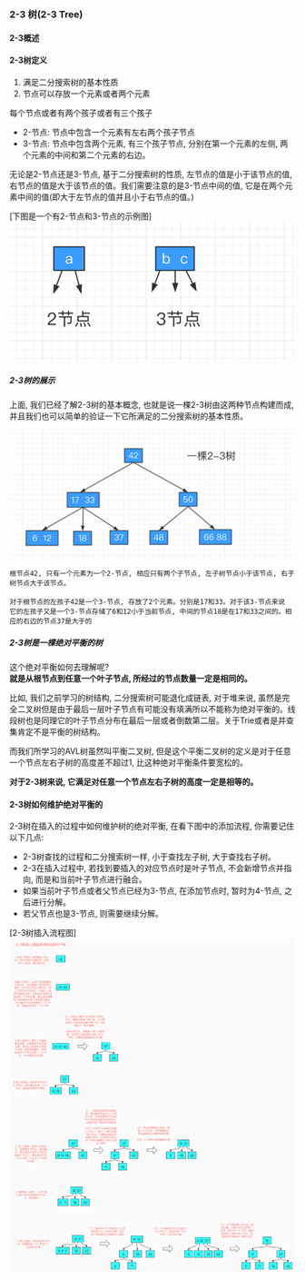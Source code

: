### 2-3 树(2-3 Tree)

#### 2-3概述

#### 2-3树定义
1. 满足二分搜索树的基本性质
2. 节点可以存放一个元素或者两个元素

每个节点或者有两个孩子或者有三个孩子
  * 2-节点: 节点中包含一个元素有左右两个孩子节点
  * 3-节点: 节点中包含两个元素, 有三个孩子节点, 分别在第一个元素的左侧, 两个元素的中间和第二个元素的右边。

无论是2-节点还是3-节点, 基于二分搜索树的性质, 左节点的值是小于该节点的值, 右节点的值是大于该节点的值。我们需要注意的是3-节点中间的值, 它是在两个元素中间的值(即大于左节点的值并且小于右节点的值。)

[下图是一个有2-节点和3-节点的示例图]
![2-3树](https://github.com/basebase/img_server/blob/master/common/23t01.png?raw=true)


##### 2-3树的展示
上面, 我们已经了解2-3树的基本概念, 也就是说一棵2-3树由这两种节点构建而成, 并且我们也可以简单的验证一下它所满足的二分搜索树的基本性质。

![一棵2-3树](https://github.com/basebase/img_server/blob/master/common/23t02.png?raw=true)

```text
根节点42, 只有一个元素为一个2-节点, 相应只有两个子节点, 左子树节点小于该节点, 右子树节点大于该节点。

对于根节点的左孩子42是一个3-节点, 存放了2个元素。分别是17和33。对于该3-节点来说
它的左孩子又是一个3-节点存储了6和12小于当前节点, 中间的节点18是在17和33之间的。相应的右边的节点37是大于的
```

##### 2-3树是一棵绝对平衡的树
这个绝对平衡如何去理解呢?  
**就是从根节点到任意一个叶子节点, 所经过的节点数量一定是相同的。**

比如, 我们之前学习的树结构, 二分搜索树可能退化成链表, 对于堆来说, 虽然是完全二叉树但是由于最后一层叶子节点有可能没有填满所以不能称为绝对平衡的。线段树也是同理它的叶子节点分布在最后一层或者倒数第二层。关于Trie或者是并查集肯定不是平衡的树结构。

而我们所学习的AVL树虽然叫平衡二叉树, 但是这个平衡二叉树的定义是对于任意一个节点左右子树的高度差不超过1, 比这种绝对平衡条件要宽松的。


**对于2-3树来说, 它满足对任意一个节点左右子树的高度一定是相等的。**


#### 2-3树如何维护绝对平衡的

2-3树在插入的过程中如何维护树的绝对平衡, 在看下图中的添加流程, 你需要记住以下几点:  
+ 2-3树查找的过程和二分搜索树一样, 小于查找左子树, 大于查找右子树。
+ 2-3在插入过程中, 若找到要插入的对应节点时是叶子节点, 不会新增节点并指向, 而是和当前叶子节点进行融合。
+ 如果当前叶子节点或者父节点已经为3-节点, 在添加节点时, 暂时为4-节点, 之后进行分解。
+ 若父节点也是3-节点, 则需要继续分解。


[2-3树插入流程图]
![2-3树插入流程](https://github.com/basebase/img_server/blob/master/common/23t03.jpg?raw=true)

